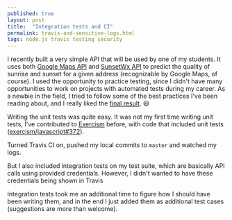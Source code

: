 ```yaml
---
published: true
layout: post
title:  "Integration tests and CI"
permalink: travis-and-sensitive-logs.html
tags: node.js travis testing security
---
```


I recently built a very simple API that will be used by one of my students.
It uses both [Google Maps API](https://developers.google.com/maps/) and
[SunsetWx API](https://sunburst.sunsetwx.com/v1/docs/) to predict the quality of
sunrise and sunset for a given address (recognizable by Google Maps, of course).
I used the opportunity to practice testing, since I didn't have many
opportunities to work on projects with automated tests during my career.
As a newbie in the field, I tried to follow some of the best practices I've been
reading about, and I really liked the
[final result](https://github.com/joelwallis/thinkful-sunset-backend). 😃

Writing the unit tests was quite easy. It was not my first time writing unit
tests, I've contributed to [Exercism](http://exercism.io) before, with code that
included unit tests
([exercism/javascript#372](https://github.com/exercism/javascript/pull/372)).

Turned Travis CI on, pushed my local commits to `master` and watched my logs.

But I also included integration tests on my test suite, which are basically API
calls using provided credentials. However, I didn't wanted to have these
credentials being shown in Travis

Integration tests took me an additional time to figure how I should have been
writing them, and in the end I just added them as additional test cases
(suggestions are more than welcome).
